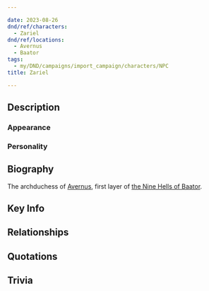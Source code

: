 ```yaml
---

date: 2023-08-26
dnd/ref/characters:
  - Zariel
dnd/ref/locations:
  - Avernus
  - Baator
tags:
  - my/DND/campaigns/import_campaign/characters/NPC
title: Zariel

---
```


## Description

### Appearance

### Personality

## Biography

The archduchess of [Avernus](/dnd/locations/avernus), first layer of [the Nine Hells of Baator](/dnd/locations/baator).

## Key Info

## Relationships

## Quotations

## Trivia

